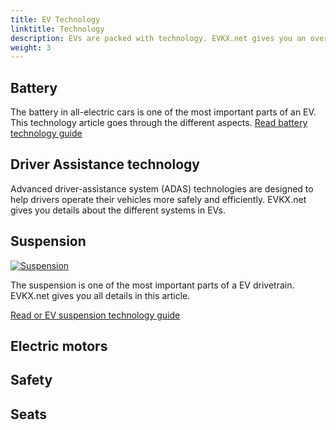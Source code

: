 ```yaml
---
title: EV Technology
linktitle: Technology
description: EVs are packed with technology. EVKX.net gives you an overview of the most important areas like battery, drivetrain, driver assistance, and many more.
weight: 3
---
```


## Battery

The battery in all-electric cars is one of the most important parts of an EV. This technology article goes through the different aspects. [Read battery technology guide](battery/)

## Driver Assistance technology

Advanced driver-assistance system (ADAS) technologies are designed to help drivers operate their vehicles more safely and efficiently. EVKX.net gives you details about the different systems in EVs.


## Suspension

[![Suspension](https://media.evkx.net/multimedia/technology/suspension/mcphersonfront_1_st.jpg)](suspension)

The suspension is one of the most important parts of a EV drivetrain. EVKX.net gives you all details in this article.

[Read or EV suspension technology guide](suspension/)

## Electric motors


## Safety


## Seats







